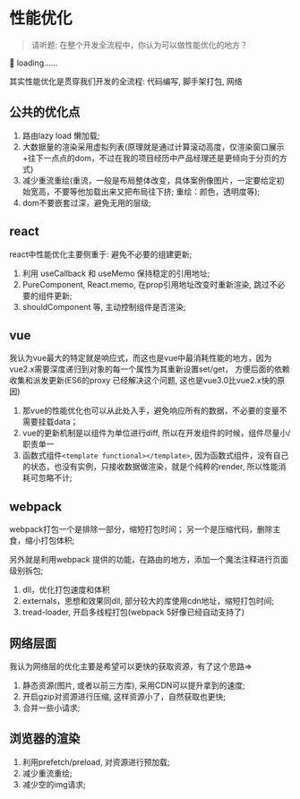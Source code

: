 # 性能优化

> 请听题: 在整个开发全流程中，你认为可以做性能优化的地方？


🧠 loading......

其实性能优化是贯穿我们开发的全流程: 代码编写, 脚手架打包, 网络



## 公共的优化点
1. 路由lazy load 懒加载;
2. 大数据量的渲染采用虚拟列表(原理就是通过计算滚动高度，仅渲染窗口展示+往下一点点的dom，不过在我的项目经历中产品经理还是更倾向于分页的方式)
3. 减少重流重绘(重流，一般是布局整体改变，具体案例像图片，一定要给定初始宽高，不要等他加载出来又把布局往下挤; 重绘：颜色，透明度等);
4. dom不要嵌套过深，避免无用的层级;


## react

react中性能优化主要侧重于: 避免不必要的组建更新;

1. 利用 useCallback 和 useMemo 保持稳定的引用地址;
2. PureComponent, React.memo, 在prop引用地址改变时重新渲染, 跳过不必要的组件更新;
3. shouldComponent 等, 主动控制组件是否渲染;





## vue

我认为vue最大的特定就是响应式，而这也是vue中最消耗性能的地方，因为vue2.x需要深度递归到对象的每一个属性为其重新设置set/get， 方便后面的依赖收集和派发更新(ES6的proxy 已经解决这个问题, 这也是vue3.0比vue2.x快的原因)

1. 那vue的性能优化也可以从此处入手，避免响应所有的数据，不必要的变量不需要挂载data；
2. vue的更新机制是以组件为单位进行diff, 所以在开发组件的时候，组件尽量小/职责单一
3. 函数式组件`<template functional></template>`, 因为函数式组件，没有自己的状态，也没有实例，只接收数据做渲染，就是个纯粹的render, 所以性能消耗可忽略不计;



## webpack

webpack打包一个是排除一部分，缩短打包时间；
另一个是压缩代码，删除主食，缩小打包体积;

另外就是利用webpack 提供的功能，在路由的地方，添加一个魔法注释进行页面级别拆包;

1. dll，优化打包速度和体积
2. externals，思想和效果同dll, 部分较大的库使用cdn地址，缩短打包时间;
3. tread-loader, 开启多线程打包(webpack 5好像已经自动支持了)




## 网络层面

我认为网络层的优化主要是希望可以更快的获取资源，有了这个思路=>

1. 静态资源(图片, 或者以前三方库), 采用CDN可以提升拿到的速度;
2. 开启gzip对资源进行压缩, 这样资源小了，自然获取也更快;
3. 合并一些小请求;




## 浏览器的渲染

1. 利用prefetch/preload, 对资源进行预加载;
2. 减少重流重绘;
3. 减少空的img请求;
<!-- 4. defer/async -->
   <!-- 1. defer: -->
   <!-- 2. defer: -->